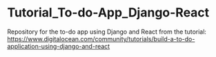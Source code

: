 # Tutorial_To-do-App_Django-React
Repository for the to-do app using Django and React from the tutorial: https://www.digitalocean.com/community/tutorials/build-a-to-do-application-using-django-and-react
